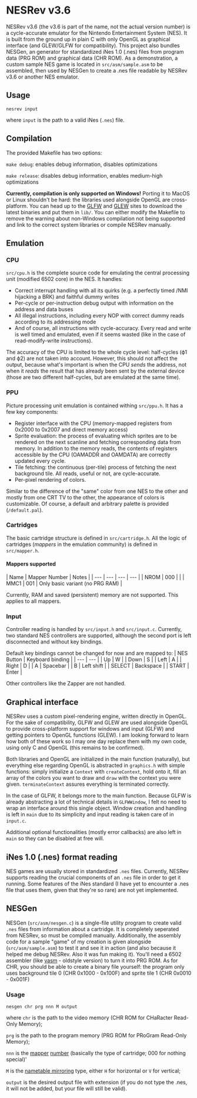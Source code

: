 # NESRev v3.6

NESRev v3.6 (the v3.6 is part of the name, not the actual version number) is a cycle-accurate emulator for the Nintendo Entertainment System (NES). It is built from the ground up in plain C with only OpenGL as graphical interface (and GLEW/GLFW for compatibility). This project also bundles NESGen, an generator for standardized iNes 1.0 (.nes) files from program data (PRG ROM) and graphical data (CHR ROM). As a demonstration, a custom sample NES game is located in `src/asm/sample.asm` to be assembled, then used by NESGen to create a .nes file readable by NESRev v3.6 or another NES emulator.

## Usage

`nesrev input`

where `input` is the path to a valid iNes (`.nes`) file.

## Compilation

The provided Makefile has two options:

`make debug`: enables debug information, disables optimizations

`make release`: disables debug information, enables medium-high optimizations

**Currently, compilation is only supported on Windows!** Porting it to MacOS or Linux shouldn't be hard: the libraries used alongside OpenGL are cross-platform. You can head up to the [GLFW](https://www.glfw.org/) and [GLEW](http://glew.sourceforge.net/) sites to download the latest binaries and put them in `lib/`. You can either modify the Makefile to remove the warning about non-Windows compilation not being supported and link to the correct system libraries or compile NESRev manually.

## Emulation

### CPU

`src/cpu.h` is the complete source code for emulating the central processing unit (modified 6502 core) in the NES. It handles:
* Correct interrupt handling with all its quirks (e.g. a perfectly timed /NMI hijacking a BRK) and faithful dummy writes
* Per-cycle or per-instruction debug output with information on the address and data buses
* All illegal instructions, including every NOP with correct dummy reads according to its addressing mode
* And of course, all instructions with cycle-accuracy. Every read and write is well timed and emulated, even if it seems wasted (like in the case of read-modify-write instructions).

The accuracy of the CPU is limited to the whole cycle level: half-cycles (ϕ1 and ϕ2) are not taken into account. However, this should not affect the output, because what's important is when the CPU *sends* the address, not when it *reads* the result that has already been sent by the external device (those are two different half-cycles, but are emulated at the same time).

### PPU

Picture processing unit emulation is contained withing `src/ppu.h`. It has a few key components:
* Register interface with the CPU (memory-mapped registers from 0x2000 to 0x2007 and direct memory access)
* Sprite evaluation: the process of evaluating which sprites are to be rendered on the next scanline and fetching corresponding data from memory. In addition to the memory reads, the contents of registers accessible by the CPU (OAMADDR and OAMDATA) are correctly updated every cycle.
* Tile fetching: the continuous (per-tile) process of fetching the next background tile. All reads, useful or not, are cycle-accurate.
* Per-pixel rendering of colors.

Similar to the difference of the "same" color from one NES to the other and mostly from one CRT TV to the other, the appearance of colors is customizable. Of course, a default and arbitrary palette is provided (`/default.pal`).

### Cartridges

The basic cartridge structure is defined in `src/cartridge.h`. All the logic of cartridges (*mappers* in the emulation community) is defined in `src/mapper.h`.

#### Mappers supported

| Name | Mapper Number | Notes |
| --- | --- | --- | --- |
| NROM | 000 |  |
| MMC1 | 001 | Only basic variant (no PRG RAM) |

Currently, RAM and saved (persistent) memory are not supported. This applies to all mappers.

### Input

Controller reading is handled by `src/input.h` and `src/input.c`. Currently, two standard NES controllers are supported, although the second port is left disconnected and without key bindings.

Default key bindings cannot be changed for now and are mapped to:
| NES Button | Keyboard binding |
| --- | --- |
| Up | W |
| Down | S |
| Left | A |
| Right | D |
| A | Spacebar |
| B | Left shift |
| SELECT | Backspace |
| START | Enter |

Other controllers like the Zapper are not handled.

## Graphical interface

NESRev uses a custom pixel-rendering engine, written directly in OpenGL. For the sake of compatibility, GLFW and GLEW are used alongside OpenGL to provide cross-platform support for windows and input (GLFW) and getting pointers to OpenGL functions (GLEW). I am looking forward to learn how both of these work so I may one day replace them with my own code, using only C and OpenGL (this remains to be confirmed).

Both libraries and OpenGL are initialized in the main function (naturally), but everything else regarding OpenGL is abstracted in `graphics.h` with simple functions: simply initialize a `Context` with `createContext`, hold onto it, fill an array of the colors you want to draw and `draw` with the context you were given. `terminateContext` assures everything is terminated correctly.

In the case of GLFW, it belongs more to the main function. Because GLFW is already abstracting a lot of technical details in `GLFWWindow`, I felt no need to wrap an interface around this single object. Window creation and handling is left in `main` due to its simplicity and input reading is taken care of in `input.c`.

Additional optional functionalities (mostly error callbacks) are also left in `main` so they can be disabled at free will.

## iNes 1.0 (.nes) format reading

NES games are usually stored in standardized `.nes` files. Currently, NESRev supports reading the crucial components of an `.nes` file in order to get it running. Some features of the iNes standard (I have yet to encounter a .nes file that uses them, given that they're so rare) are not yet implemented.

## NESGen

NESGen (`src/asm/nesgen.c`) is a single-file utility program to create valid `.nes` files from information about a cartridge. It is completely seperated from NESRev, so must be compiled manually. Additionally, the assembly code for a sample "game" of my creation is given alongside (`src/asm/sample.asm`) to test it and see it in action (and also because it helped me debug NESRev. Also it was fun making it). You'll need a 6502 assembler (like [vasm](http://sun.hasenbraten.de/vasm/) - oldstyle version) to turn it into PRG ROM. As for CHR, you should be able to create a binary file yourself: the program only uses background tile 0 (CHR 0x1000 - 0x100F) and sprite tile 1 (CHR 0x0010 - 0x001F)

### Usage

`nesgen chr prg nnn M output`

where `chr` is the path to the video memory (CHR ROM for CHaRacter Read-Only Memory);

`prg` is the path to the program memory (PRG ROM for PRoGram Read-Only Memory);

`nnn` is the [mapper](https://wiki.nesdev.org/w/index.php?title=Mapper) [number](https://wiki.nesdev.org/w/index.php/List_of_mappers) (basically the type of cartridge; 000 for nothing special)'

`M` is the [nametable mirroring](https://wiki.nesdev.org/w/index.php?title=Mirroring#Nametable_Mirroring) type, either `H` for horizontal or `V` for vertical;

`output` is the desired output file with extension (if you do not type the .nes, it will not be added, but your file will still be valid).